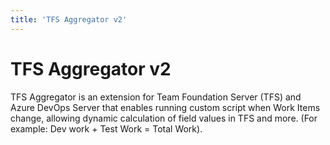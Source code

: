 ```yaml
---
title: 'TFS Aggregator v2'
---
```


# TFS Aggregator v2

TFS Aggregator is an extension for Team Foundation Server (TFS) and Azure DevOps Server
that enables running custom script when Work Items change,
allowing dynamic calculation of field values in TFS and more.
(For example: Dev work + Test Work = Total Work).
